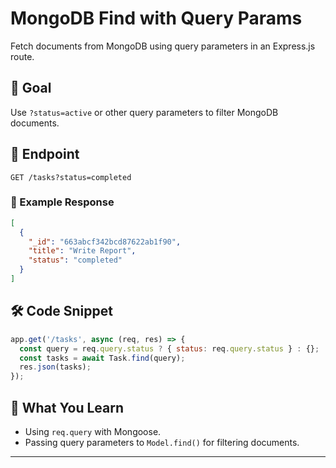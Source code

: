 
# MongoDB Find with Query Params

Fetch documents from MongoDB using query parameters in an Express.js route.

## 📌 Goal

Use `?status=active` or other query parameters to filter MongoDB documents.

## 📂 Endpoint

```
GET /tasks?status=completed
```

### 🧠 Example Response

```json
[
  {
    "_id": "663abcf342bcd87622ab1f90",
    "title": "Write Report",
    "status": "completed"
  }
]
```

## 🛠️ Code Snippet

```js
app.get('/tasks', async (req, res) => {
  const query = req.query.status ? { status: req.query.status } : {};
  const tasks = await Task.find(query);
  res.json(tasks);
});
```

## 🎯 What You Learn

* Using `req.query` with Mongoose.
* Passing query parameters to `Model.find()` for filtering documents.

---
